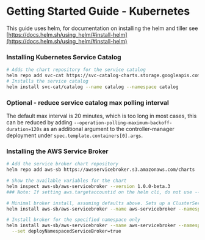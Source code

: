 # Getting Started Guide - Kubernetes

This guide uses helm, for documentation on installing the helm and tiller see [https://docs.helm.sh/using_helm/#install-helm](https://docs.helm.sh/using_helm/#install-helm)


### Installing Kubernetes Service Catalog

```bash
# Adds the chart repository for the service catalog
helm repo add svc-cat https://svc-catalog-charts.storage.googleapis.com
# Installs the service catalog
helm install svc-cat/catalog --name catalog --namespace catalog
```

### Optional - reduce service catalog max polling interval
The default max interval is 20 minutes, which is too long in most cases, this can be reduced by adding 
`--operation-polling-maximum-backoff-duration=120s` as an additional argument to the controller-manager deployment under 
`spec.template.containers[0].args`.

### Installing the AWS Service Broker

```bash
# Add the service broker chart repository
helm repo add aws-sb https://awsservicebroker.s3.amazonaws.com/charts

# Show the available variables for the chart
helm inspect aws-sb/aws-servicebroker --version 1.0.0-beta.3
### Note: If setting aws.targetaccountid on the helm cli, do not use --set, use --set-string, see https://github.com/helm/helm/issues/1707 for more info

# Minimal broker install, assuming defaults above. Sets up a ClusterServiceBroker. Add flags to set credentials, region, etc
helm install aws-sb/aws-servicebroker --name aws-servicebroker --namespace aws-sb --version 1.0.0-beta.3

# Install broker for the specified namespace only
helm install aws-sb/aws-servicebroker --name aws-servicebroker --namespace aws-sb --version 1.0.0-beta.3 \
  --set deployNamespacedServiceBroker=true
```
